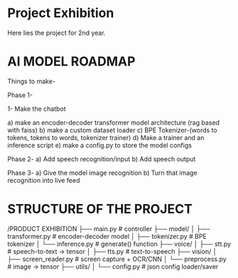# Project Exhibition
Here lies the project for 2nd year.




# AI MODEL ROADMAP
Things to make-

Phase 1-

1- Make the chatbot

a) make an encoder-decoder transformer model architecture (rag based with faiss)
b) make a custom dataset loader
c) BPE Tokenizer-(words to tokens, tokens to words, tokenizer trainer)
d) Make a trainer and an inference script
e) make a config.py to store the model configs

Phase 2-
a) Add speech recognition/input
b) Add speech output

Phase 3-
a) Give the model image recognition
b) Turn that image recognition into live feed



# STRUCTURE OF THE PROJECT

/PRODUCT EXHIBITION
├── main.py              # controller
├── model/
│   ├── transformer.py   # encoder-decoder model
│   ├── tokenizer.py     # BPE tokenizer
│   └── inference.py     # generate() function
├── voice/
│   ├── stt.py           # speech-to-text → tensor
│   ├── tts.py           # text-to-speech
├── vision/
│   ├── screen_reader.py # screen capture + OCR/CNN
│   └── preprocess.py    # image → tensor
├── utils/
│   └── config.py        # json config loader/saver

